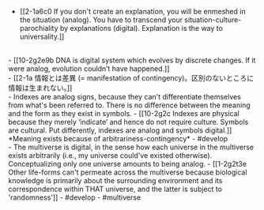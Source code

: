 - [[2-1a6c0 If you don't create an explanation, you will be enmeshed in the situation (analog). You have to transcend your situation-culture-parochiality by explanations (digital). Explanation is the way to universality.]]
<br>
- [[10-2g2e9b DNA is digital system which evolves by discrete changes. If it were analog, evolution couldn’t have happened.]]
<br>
- [[2-1a 情報とは差異 (= manifestation of contingency)。区別のないところに情報は生まれない。]]
<br>
- Indexes are analog signs, because they can't differentiate themselves from what's been referred to. There is no difference between the meaning and the form as they exist in symbols.
- [[10-2g2c Indexes are physical because they merely ‘indicate’ and hence do not require culture. Symbols are cultural. Put differently, indexes are analog and symbols digital.]]
*Meaning exists because of arbitrariness-contingency*
- #develop
<br>
- The multiverse is digital, in the sense how each universe in the multiverse exists arbitrarily (i.e., my universe could've existed otherwise). Conceptualizing only one universe amounts to being analog.
- [[1-2g2t3e Other life-forms can't permeate across the multiverse because biological knowledge is primarily about the surrounding environment and its correspondence within THAT universe, and the latter is subject to 'randomness']]
- #develop
- #multiverse

